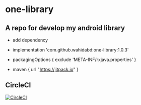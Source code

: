 # one-library

## A repo for develop my android library

- add dependency
- implementation 'com.github.wahidabd:one-library:1.0.3'

- packagingOptions {
        exclude 'META-INF/rxjava.properties'
    }
- maven { url "https://jitpack.io" }


## CircleCI
[![CircleCI](https://circleci.com/gh/wahidabd/one-library/tree/develop.svg?style=svg)](https://circleci.com/gh/wahidabd/one-library/?branch=develop)

